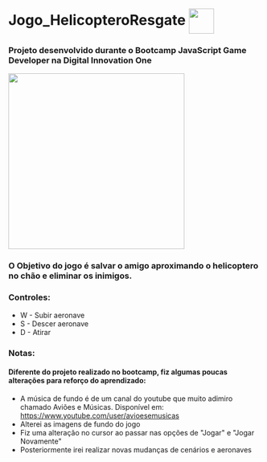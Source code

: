 # Jogo_HelicopteroResgate  <img align="center" height="50" src="https://user-images.githubusercontent.com/67704261/119013831-c0abf200-b96d-11eb-8de1-3f4a1258f72c.png" />
### Projeto desenvolvido durante o Bootcamp JavaScript Game Developer na Digital Innovation One

<img align="center" height="350" src="https://user-images.githubusercontent.com/67704261/119033733-efcd5e00-b983-11eb-8200-668dd532ad7a.png" />

### O Objetivo do jogo é salvar o amigo aproximando o helicoptero no chão e eliminar os inimigos.
### Controles:
- W - Subir aeronave
- S - Descer aeronave
- D - Atirar

### Notas:
#### Diferente do projeto realizado no bootcamp, fiz algumas poucas alterações para reforço do aprendizado:
- A música de fundo é de um canal do youtube que muito adimiro chamado Aviões e Músicas.
  Disponível em: https://www.youtube.com/user/avioesemusicas
- Alterei as imagens de fundo do jogo
- Fiz uma alteração no cursor ao passar nas opções de "Jogar" e "Jogar Novamente"
- Posteriormente irei realizar novas mudanças de cenários e aeronaves
